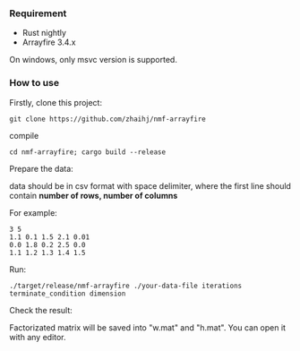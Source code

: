 ### Requirement
* Rust nightly
* Arrayfire 3.4.x

On windows, only msvc version is supported.

### How to use

Firstly, clone this project:

```
git clone https://github.com/zhaihj/nmf-arrayfire
```

compile

```
cd nmf-arrayfire; cargo build --release
```

Prepare the data:

data should be in csv format with space delimiter,
where the first line should contain __number of rows, number of columns__

For example:

```
3 5
1.1 0.1 1.5 2.1 0.01
0.0 1.8 0.2 2.5 0.0
1.1 1.2 1.3 1.4 1.5
```

Run:

```
./target/release/nmf-arrayfire ./your-data-file iterations terminate_condition dimension
```

Check the result:

Factorizated matrix will be saved into "w.mat" and "h.mat". You can open it with any editor.
